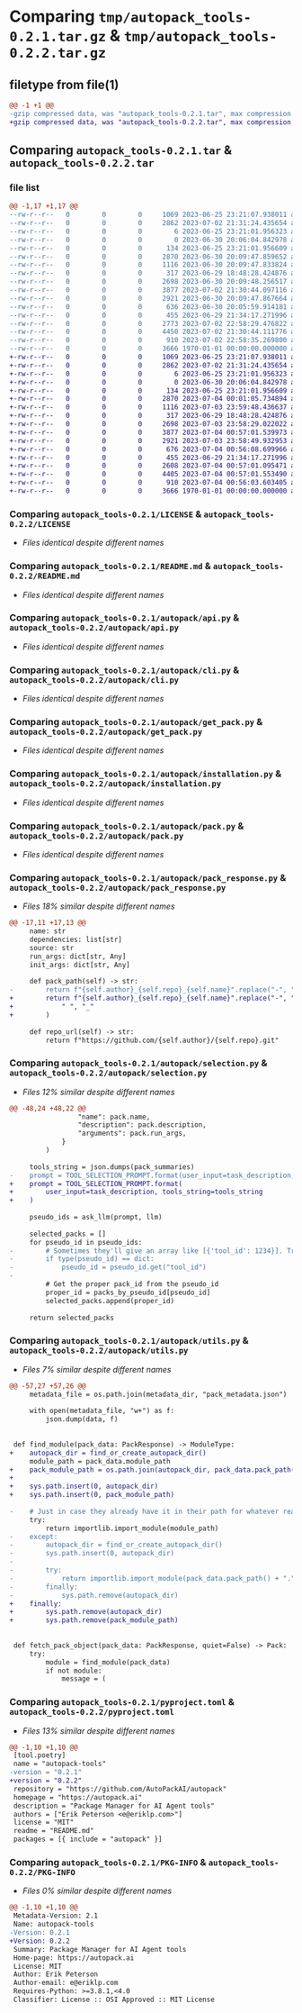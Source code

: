 # Comparing `tmp/autopack_tools-0.2.1.tar.gz` & `tmp/autopack_tools-0.2.2.tar.gz`

## filetype from file(1)

```diff
@@ -1 +1 @@
-gzip compressed data, was "autopack_tools-0.2.1.tar", max compression
+gzip compressed data, was "autopack_tools-0.2.2.tar", max compression
```

## Comparing `autopack_tools-0.2.1.tar` & `autopack_tools-0.2.2.tar`

### file list

```diff
@@ -1,17 +1,17 @@
--rw-r--r--   0        0        0     1069 2023-06-25 23:21:07.938011 autopack_tools-0.2.1/LICENSE
--rw-r--r--   0        0        0     2862 2023-07-02 21:31:24.435654 autopack_tools-0.2.1/README.md
--rw-r--r--   0        0        0        6 2023-06-25 23:21:01.956323 autopack_tools-0.2.1/autopack/VERSION
--rw-r--r--   0        0        0        0 2023-06-30 20:06:04.842978 autopack_tools-0.2.1/autopack/__init__.py
--rw-r--r--   0        0        0      134 2023-06-25 23:21:01.956609 autopack_tools-0.2.1/autopack/__main__.py
--rw-r--r--   0        0        0     2870 2023-06-30 20:09:47.859652 autopack_tools-0.2.1/autopack/api.py
--rw-r--r--   0        0        0     1116 2023-06-30 20:09:47.833824 autopack_tools-0.2.1/autopack/cli.py
--rw-r--r--   0        0        0      317 2023-06-29 18:48:28.424876 autopack_tools-0.2.1/autopack/errors.py
--rw-r--r--   0        0        0     2698 2023-06-30 20:09:48.256517 autopack_tools-0.2.1/autopack/get_pack.py
--rw-r--r--   0        0        0     3877 2023-07-02 21:30:44.097116 autopack_tools-0.2.1/autopack/installation.py
--rw-r--r--   0        0        0     2921 2023-06-30 20:09:47.867664 autopack_tools-0.2.1/autopack/pack.py
--rw-r--r--   0        0        0      636 2023-06-30 20:05:59.914181 autopack_tools-0.2.1/autopack/pack_response.py
--rw-r--r--   0        0        0      455 2023-06-29 21:34:17.271996 autopack_tools-0.2.1/autopack/search.py
--rw-r--r--   0        0        0     2773 2023-07-02 22:58:29.476822 autopack_tools-0.2.1/autopack/selection.py
--rw-r--r--   0        0        0     4450 2023-07-02 21:30:44.111776 autopack_tools-0.2.1/autopack/utils.py
--rw-r--r--   0        0        0      910 2023-07-02 22:58:35.269800 autopack_tools-0.2.1/pyproject.toml
--rw-r--r--   0        0        0     3666 1970-01-01 00:00:00.000000 autopack_tools-0.2.1/PKG-INFO
+-rw-r--r--   0        0        0     1069 2023-06-25 23:21:07.938011 autopack_tools-0.2.2/LICENSE
+-rw-r--r--   0        0        0     2862 2023-07-02 21:31:24.435654 autopack_tools-0.2.2/README.md
+-rw-r--r--   0        0        0        6 2023-06-25 23:21:01.956323 autopack_tools-0.2.2/autopack/VERSION
+-rw-r--r--   0        0        0        0 2023-06-30 20:06:04.842978 autopack_tools-0.2.2/autopack/__init__.py
+-rw-r--r--   0        0        0      134 2023-06-25 23:21:01.956609 autopack_tools-0.2.2/autopack/__main__.py
+-rw-r--r--   0        0        0     2870 2023-07-04 00:01:05.734894 autopack_tools-0.2.2/autopack/api.py
+-rw-r--r--   0        0        0     1116 2023-07-03 23:59:48.436637 autopack_tools-0.2.2/autopack/cli.py
+-rw-r--r--   0        0        0      317 2023-06-29 18:48:28.424876 autopack_tools-0.2.2/autopack/errors.py
+-rw-r--r--   0        0        0     2698 2023-07-03 23:58:29.022022 autopack_tools-0.2.2/autopack/get_pack.py
+-rw-r--r--   0        0        0     3877 2023-07-04 00:57:01.539973 autopack_tools-0.2.2/autopack/installation.py
+-rw-r--r--   0        0        0     2921 2023-07-03 23:58:49.932953 autopack_tools-0.2.2/autopack/pack.py
+-rw-r--r--   0        0        0      676 2023-07-04 00:56:08.699966 autopack_tools-0.2.2/autopack/pack_response.py
+-rw-r--r--   0        0        0      455 2023-06-29 21:34:17.271996 autopack_tools-0.2.2/autopack/search.py
+-rw-r--r--   0        0        0     2608 2023-07-04 00:57:01.095471 autopack_tools-0.2.2/autopack/selection.py
+-rw-r--r--   0        0        0     4405 2023-07-04 00:57:01.553490 autopack_tools-0.2.2/autopack/utils.py
+-rw-r--r--   0        0        0      910 2023-07-04 00:56:03.603405 autopack_tools-0.2.2/pyproject.toml
+-rw-r--r--   0        0        0     3666 1970-01-01 00:00:00.000000 autopack_tools-0.2.2/PKG-INFO
```

### Comparing `autopack_tools-0.2.1/LICENSE` & `autopack_tools-0.2.2/LICENSE`

 * *Files identical despite different names*

### Comparing `autopack_tools-0.2.1/README.md` & `autopack_tools-0.2.2/README.md`

 * *Files identical despite different names*

### Comparing `autopack_tools-0.2.1/autopack/api.py` & `autopack_tools-0.2.2/autopack/api.py`

 * *Files identical despite different names*

### Comparing `autopack_tools-0.2.1/autopack/cli.py` & `autopack_tools-0.2.2/autopack/cli.py`

 * *Files identical despite different names*

### Comparing `autopack_tools-0.2.1/autopack/get_pack.py` & `autopack_tools-0.2.2/autopack/get_pack.py`

 * *Files identical despite different names*

### Comparing `autopack_tools-0.2.1/autopack/installation.py` & `autopack_tools-0.2.2/autopack/installation.py`

 * *Files identical despite different names*

### Comparing `autopack_tools-0.2.1/autopack/pack.py` & `autopack_tools-0.2.2/autopack/pack.py`

 * *Files identical despite different names*

### Comparing `autopack_tools-0.2.1/autopack/pack_response.py` & `autopack_tools-0.2.2/autopack/pack_response.py`

 * *Files 18% similar despite different names*

```diff
@@ -17,11 +17,13 @@
     name: str
     dependencies: list[str]
     source: str
     run_args: dict[str, Any]
     init_args: dict[str, Any]
 
     def pack_path(self) -> str:
-        return f"{self.author}_{self.repo}_{self.name}".replace("-", "_")
+        return f"{self.author}_{self.repo}_{self.name}".replace("-", "_").replace(
+            " ", "_"
+        )
 
     def repo_url(self) -> str:
         return f"https://github.com/{self.author}/{self.repo}.git"
```

### Comparing `autopack_tools-0.2.1/autopack/selection.py` & `autopack_tools-0.2.2/autopack/selection.py`

 * *Files 12% similar despite different names*

```diff
@@ -48,24 +48,22 @@
                 "name": pack.name,
                 "description": pack.description,
                 "arguments": pack.run_args,
             }
         )
 
     tools_string = json.dumps(pack_summaries)
-    prompt = TOOL_SELECTION_PROMPT.format(user_input=task_description, tools_string=tools_string)
+    prompt = TOOL_SELECTION_PROMPT.format(
+        user_input=task_description, tools_string=tools_string
+    )
 
     pseudo_ids = ask_llm(prompt, llm)
 
     selected_packs = []
     for pseudo_id in pseudo_ids:
-        # Sometimes they'll give an array like [{'tool_id': 1234}]. Try to accommodate that.
-        if type(pseudo_id) == dict:
-            pseudo_id = pseudo_id.get("tool_id")
-
         # Get the proper pack_id from the pseudo_id
         proper_id = packs_by_pseudo_id[pseudo_id]
         selected_packs.append(proper_id)
 
     return selected_packs
```

### Comparing `autopack_tools-0.2.1/autopack/utils.py` & `autopack_tools-0.2.2/autopack/utils.py`

 * *Files 7% similar despite different names*

```diff
@@ -57,27 +57,26 @@
     metadata_file = os.path.join(metadata_dir, "pack_metadata.json")
 
     with open(metadata_file, "w+") as f:
         json.dump(data, f)
 
 
 def find_module(pack_data: PackResponse) -> ModuleType:
+    autopack_dir = find_or_create_autopack_dir()
     module_path = pack_data.module_path
+    pack_module_path = os.path.join(autopack_dir, pack_data.pack_path())
+
+    sys.path.insert(0, autopack_dir)
+    sys.path.insert(0, pack_module_path)
 
-    # Just in case they already have it in their path for whatever reason
     try:
         return importlib.import_module(module_path)
-    except:
-        autopack_dir = find_or_create_autopack_dir()
-        sys.path.insert(0, autopack_dir)
-
-        try:
-            return importlib.import_module(pack_data.pack_path() + "." + module_path)
-        finally:
-            sys.path.remove(autopack_dir)
+    finally:
+        sys.path.remove(autopack_dir)
+        sys.path.remove(pack_module_path)
 
 
 def fetch_pack_object(pack_data: PackResponse, quiet=False) -> Pack:
     try:
         module = find_module(pack_data)
         if not module:
             message = (
```

### Comparing `autopack_tools-0.2.1/pyproject.toml` & `autopack_tools-0.2.2/pyproject.toml`

 * *Files 13% similar despite different names*

```diff
@@ -1,10 +1,10 @@
 [tool.poetry]
 name = "autopack-tools"
-version = "0.2.1"
+version = "0.2.2"
 repository = "https://github.com/AutoPackAI/autopack"
 homepage = "https://autopack.ai"
 description = "Package Manager for AI Agent tools"
 authors = ["Erik Peterson <e@eriklp.com>"]
 license = "MIT"
 readme = "README.md"
 packages = [{ include = "autopack" }]
```

### Comparing `autopack_tools-0.2.1/PKG-INFO` & `autopack_tools-0.2.2/PKG-INFO`

 * *Files 0% similar despite different names*

```diff
@@ -1,10 +1,10 @@
 Metadata-Version: 2.1
 Name: autopack-tools
-Version: 0.2.1
+Version: 0.2.2
 Summary: Package Manager for AI Agent tools
 Home-page: https://autopack.ai
 License: MIT
 Author: Erik Peterson
 Author-email: e@eriklp.com
 Requires-Python: >=3.8.1,<4.0
 Classifier: License :: OSI Approved :: MIT License
```

